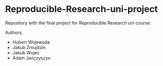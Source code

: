 # Reproducible-Research-uni-project
Repository with the final project for Reproducible Research uni course.

Authors:
- Hubert Wojewoda
- Jakub Żmujdzin
- Jakub Wujec
- Adam Janczyszyn

